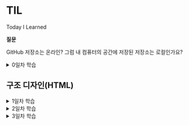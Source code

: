 # TIL
Today I Learned

**질문**

GitHub 저장소는 온라인? 그럼 내 컴퓨터의 공간에 저장된 저장소는 로컬인가요?

<details>
	<summary>0일차 학습</summary>

- GitHub 계정 생성
- GitHub 저장소 생성
- GitKraken 설치
- GitKraken을 사용하여 GitHub 저장소 데이터를 내 컴퓨터로 복제(Clone)

</details>



## 구조 디자인(HTML)
<details>
	<summary>1일차 학습</summary>

#### [HTML 이란?]

- HTML은 HyperText Markup Language로 구조를 설정할 때 사용하는 언어임
- 하이퍼링크 시스템을 가지고 있음
- 확장자 : .html

#### [시멘틱 마크업]
- 시멘틱 마크업(Semantic Markup)은 비주얼 디자인(모양, 색, 크기 등)이 목표가 아니라, 구조 설계(Structure Design)를 목표로 합니다
```html
<h1></h1> <!--제목 heading-->
<p></p> <!--단락 paragraph-->
```

#### [기본 문법]

- element : tag name / attribute name, value
- <여는 태그> 컨텐츠 </닫는 태그>
- <태그이름 속성="값"> 컨텐츠 </태그이름>
- (참고) 페이지 검사 -> console -> document.characterSet -> 문자 인코딩 반환 (UTF-8)
```html
<html>
	<head>
	<meta charset="utf-8">
		<title>HTML 문서 작성을 위한 기본 문법</title>
	</head>
	<body>
		<p title="Development"> 개발 도구(DevTools)</p>
	</body>
</html>
```

#### [텅 빈 요소]

- meta는 컨텐츠를 감싸지 않아 닫는 태그를 가지지 않음.
- 이를 Empty Element라고 함.

#### [표준 호환모드]

- html(root)는 자식을 둘 가지며 그 자식은 head와 body임. 
- head와 body는 각각 다른 성질의 자식들을 가질 수 있음. 

- DTD : 문서 유형 정의(Document Type Definition)
```html
<!DOCTYPE html> <!--웹표준문서-->
```

#### [주 언어 설정]

```html
<html lang="ko-KR"> <!--ko/en/es/ja 등..-->
```
- KR : Republic of Korea 지역(locale) 정보. ko 만 사용하면 한국어를 통칭
- (참고) en-GB ⇒ 영국 영어 / en-US ⇒ 미국 영어 / en-CA ⇒ 캐나다 영어

#### [제목과 단락]

- 제목 레벨(Level): 1 ~ 6단계에서 1단계는 문서에서 하나만 작성가능, 2단계부터는 여러개의 제목을 사용할 수 있음

```html
<h1>제목 1</h1> <!-- 문서에서 단 1회만 사용 (HTML5 표준 부터는 섹션 콘텐츠 마다 사용 가능) -->
<h1>제목 2</h1>
<h1>제목 3</h1>
<h1>제목 4</h1>
<h1>제목 5</h1>
<h1>제목 6</h1>

<!--주석-->

<p>단락</p>
```

#### [이미지와 피규어]

- img : image 태그
- figure : 이미지, 차트, 도표 등을 감싸는 태그
- alt(alternative) : 대체텍스트, 이미지를 분석하여 묘사할것.

```html
<figure>
  <img src="" alt="대체 텍스트">
  <figcaption>이미지 출처 등 캡션</figcaption>
</figure>
```

#### [문법 검사]
- validator.w3.org : 문법 유효성 검사
- entitycode.com : entitycode

```html
&lt; &gt; &copy; &midot; &nbsp; &amp;
```

#### [순차/비순차 목록]

- ul : unordered lists 비순차 목록
- ol : ordered lists 순차 목록
- li : list Item

</details>

<details>
	<summary>2일차 학습</summary>

#### [앵커와 하이퍼링크]

- anchor : 현재 페이지에서 위치 이동
- hyperlink : 다른 창으로 이동
- target= "＿blank" : 새창(새탭)열림
- href="mailto:" : 이메일 링크

```html
<!--anchor-->
<a href="#intro">소개</a>
<h3 id="intro">소개</h3><!-- 위 링크를 누르면 여기로 이동 -->
<!--hyperlink-->
<a href="http://naver.com" target="_blank">
  <img src="img경로" alt="NAVER logo" />네이버
</a>
```

#### [설명 목록]

- dl : 설명목록(Description lists)
- dt : 용어(Definition Term)
- dd : 설명(Definition Description)

```html
<dl>
  <!--1-->
  <dt>용어</dt>
  <dd>설명</dd>
  <!--2-->
  <dt>용어</dt>
  <dt>용어</dt>
  <dt>용어</dt>
  <dd>설명</dd>
  <!--3-->
  <dt>용어</dt>
  <dd>설명</dd>
  <dd>설명</dd>
  <dd>설명</dd>
</dl>
```

#### [인용과 줄 바꿈]
- q (quote) : 짧은 인라인 인용문. ("") 사용가능 / 강조용으로 쓰인 경우 <q> 사용 불가. / 중첩가능
- blockquote : 긴 인용문
- cite(citation) : 출처 정보

```html
<p>어렸을 때 어른들이 <q>너 많이 컸구나</q> 하면 그게 굉장한 칭찬으로 느껴졌었습니다. 다만 시간이 지난 것뿐인데… 지금은 <q>너 아직도 노안이 안 왔구나</q> <q>너 아직 머리숱이 많구나 (혹은 너 아직도 흰머리가 덜 났구나)</q> 등의 이야기가 퍽 반갑습니다. 어렸을 때는 시간이 흐른 것 때문에 칭찬받고, 나이 들어서는 시간을 비껴간 것 때문에 칭찬 비슷한 것을 듣습니다.</p>
```
```html
<figure>
    <img src="images/sbs-drama__do-you-want-to-kiss-first.png" alt="">
    <figcaption>-이미지 출처: SBS &lt;키스 먼저 할까요?&gt; 방송화면 캡쳐-</figcaption>
  </figure>
```
```html
  <blockquote>
    <p>“…우리 같은 여자들은.”</p>
    <p>“우리?”</p>
    <p>“시절이 끝난 여자들이요. 꽃이 아닌 풀떼기가 된…(중략)”</p>
    <p>“당신 아직 안 늙었어.”</p>
    <p>“맞아요. 안 늙었어요, 나는 아직.<br>그렇게 안 봐주는 세상 때문에 매 순간 늙고 있어서 그렇지.”</p>
    <cite>_SBS 드라마 &lt;키스 먼저 할까요?&gt; 중에서</cite>
  </blockquote>
```

#### [어휘 요소들]
의미 요소(Semantic Elements)
- 강조의 의미를 부여하는 용도

<hr>

1) &lt;strong&gt; : 내용의 중요성(importance), 심각성(seriousness), 긴급성(urgency)을 강조할 경우 사용

- [중요성] : 제목/캡션의 글자 중 일부를 더욱 강조하는데 사용

```html
<h1>챕터 1: <strong>연습</strong></h1>
	
<figcaption>피규어 1. <strong>개미 식민지 역학</strong>. 이 식민지 지역의 개미는 열원(왼쪽 위)과 식량 공급원(오른쪽 아래)의 영향을 받습니다.</figcaption>
		
<h1><strong>꽃, 꿀벌, 꿀</strong> 그리고 내가 이해하지 못하는 다른 요소</h1>
```

- [심각성] : 경고 또는 주의를 주고자 할 때 사용

```html	
<p>
	<strong>경고.</strong> 이 지하 감옥은 위험합니다.
	<strong>오리 때를 피하세요.</strong> 찾은 금은 가지고 떠나세요.
	<strong>
		<strong>다이아몬드는 사용하지 마세요.</strong>,
		그것을 사용하면 폭발할 것이며
		<strong>10미터 내에 있는 모든 것을 파괴할 것입니다.</strong>
	</strong>
	당신에게 경고 했습니다.
</p>
```

- [긴급성] : 문서의 다른 부분보다 빨리 보아야 하는 내용을 나타내는데 사용

```html
<p>리마인더 시스템 Remy에 오신 것을 환영합니다.</p>
<p>오늘 할 일1</p>
<ul>
	<li><p><strong>오븐을 끕니다.</p></strong></li>
	<li><p>휴지통에 불필요한 것을 버립니다.</p></li>
	<li><p>세탁을 합니다.</p></li>
</ul>
```

<hr>

2) &lt;em&gt; : 특정 내용의 스트레스(Stress) 강조(Emphasis) - 문장 의미를 변경

강조가 없는 예

```html
<p>고양이는 귀여운 동물입니다.</p>
```

고양이(종)을 강조한 예

```html
<p><em>고양이</em>는 귀여운 동물입니다.</p>
```

귀여운(형용사)을 강조한 예

```html
<p>고양이는 <em>귀여운</em> 동물입니다.</p>
```

문장 전체를 강조한 예 (느낌표 사용)

```html
<p><em>고양이는 귀여운 동물입니다!</em></p>
```

<hr>

3) &lt;b&gt; : 단순히 다른 글자와 구분된 용도로 사용. 문서 요약의 주요 단어, 리뷰 제품 이름 등

아래 조선에 부합하지 않을 경우 최종적으로 b 요소 사용을 고려

제목은 h1 ~ h6 요소를 사용하고,
강조는 em 요소를 사용해야 하며,
중요도는 strong 요소로 표시 되어야 하고,
표시 또는 강조 표시된 텍스트는 mark 요소를 사용.

b 요소 사용 예시
	
```html
<p>
	작은 방에 들어가니 <b>낡은 액자</b>와 <b>거미줄이 엮인 손전등</b>이 탁자에 놓여있었다.
</p>
```

<hr>

4) &lt;i&gt; : 다른 글자와 구분된 용도로 사용. 기술적 용어, 다른 언어(목소리), 인물의 생각 등을 표현

i 요소 사용 예시
	
```html
<p><i class="taxonomy">펠리스 실베스트리 카터스(Felis silvestris catus)</i>는 귀여워요.</p>
<p><i>산문 내용</i> 용어는 위에 기술되어 있습니다.</p>
<p>
	Galileo Galilei는 재판을 받고 나오면서
	<i lang="la">"E pur si muove."</i>
	라고 말했습니다.
</p>
```

꿈의 연속된 장면을 i 요소로 사용한 예시

```html
<p>Raymond는 잠을 자려고 했습니다.</p>
<p>
	<i>그 배는 목요일에 멀리 출항합니다.</i>, 그는 꿈을 꾸었습니다.
	<i>그 배는 아름다운 공주 Carey를 포함하여 많은 사람들이 타고 있었습니다.
	그는 그녀가 자신을 알아주기를 매일 밤낮으로 원했지만 그런 일은 일어나지 않았습니다.</i>
</p>
<p><i>마지막 날 밤 그는 용기를 내어 그녀에게 말을 걸었습니다.</i></p>
<p>Raymond는 화재 경보기 알람 소리에 눈이 띄였습니다.</p>
```
	
#### [섹션/메인 요소]

루트 섹션(Root Section) 요소

&lt;body&gt;
- 문서에서 단 1번만 사용 가능.

<hr>

섹션(Sections) 요소들
- 섹션 요소는 일반적인 컨테이너 요소가 아니며, 문서 개요에
  명시적으로 나열되는 경우에만 섹션 요소가 적합하다는 규칙이 있다.
  일반적인 컨테이너 요소로는 &lt;div&gt;, &lt;span&gt; 등이 있다.

&lt;article&gt;
- 문서, 페이지, 애플리케이션, 사이트 등에 포함된 독립적인 섹션을 말한다.
  잡지, 신문, 논문, 에세이, 보고서, 블로그, 기타 소설 미디어 일 수 있음.
  일반적인 규칙은 article 요소의 내용이 문서 개요에 명시적으로 나열되는
  경우에만 적합하다. 각 article 요소는 일반적으로 요소의 하위 항목으로
  제목(h1~h6 요소)을 포함시켜 식별해야 한다.

[예시]

```html
<aticle>
<h2>기사 제목</h2>
...
</aticle>
```

&lt;section&gt;
- section 요소는 문서, 애플리케이션의 일반적인 섹션을 말한다.
  이 컨텍스트의 섹션은 주제별로 그룹화 된 콘텐츠이다.
  웹 사이트의 섹션은 소개(introduction), 뉴스 항목(news item),
  연락처 정보(contact information)를 위한 섹션으로 나눌 수 있다.

[참고]
콘텐츠가 사이트에 포함된 독립적인 섹션의 성향이 크다면
section 요소 대신 article 요소를 사용하는 것이 좋다.

&lt;aside&gt;
- 웹 사이트의 사이드바에 해당되는 부 콘텐츠(메인 콘텐츠와 분리된) 섹션을 말한다.

&lt;nav&gt;
- 다른 페이지로 이동하는 링크 또는 사이트 내 탐색 링크를 포함하는 섹션 요소이다.

[참고]
내용을 쉽게 이해할 수 있도록 nav 요소 내부에는 비순차 목록(ul)을 사용한다.
사이트의 모든 링크를 nav에 포함하는 것은 아니며, 주로 사이트를 탐색하는 링크를 포함한다.
사이트 하단에 위치한 링크는 footer 요소로도 충분하다.

<hr>

섹션 내부에 사용되는 요소들
&lt;heaader&gt;
- header 요소는 일반적으로 섹션의 제목, 목차, 검색, 로고 등을 포함하는데 사용한다.

&lt;footer&gt;
- footer 요소는 일반적으로 섹션의 저자, 링크, 저작권 정보 등을 포함하는데 사용한다.

섹션과 헤딩
- 헤딩(h1 ~ h6) 요소는 섹션의 제목에 해당된다.
  
<hr>
  
메인(Main) 요소
&lt;main&gt;
- 문서 또는 애플리케이션 body 요소의 메인 콘텐츠에 해당한다.
  main 요소는 섹션 요소가 아니며, 보이는 요소가 2개 이상이면 안된다.
  사용되지 않는 main 요소는 화면에서 감춤(hidden) 처리해야 한다.
  article, section, aside, nav 요소는 main 요소를 자식으로 포함할 수 없다.
  반대로 main 요소는 섹션 요소들을 포함할 수 있다.
  main 내부에는 header, footer 요소를 직접적으로 포함하지 않는다.

[예시]

```html
<main>...</main>
<main hidden>...</main>
<main hidden>...</main>
```
	
</details>

<details>
  <summary>3일차 학습</summary>

#### [컨테이너 요소]

<b>HTML 요소를 묶는 컨테이너 요소들</b>
- 아무런 의미(Semantic)는 가지지 않는다.
- 그러하므로 이 요소들은 적절한 시멘틱 요소가 없을 때 사용해야 한다.

<b>&lt;div&gt; 디비전(Division) 요소</b>
- 블록(block) 컨테이너

<b>&lt;span&gt; 스팬(Span) 요소</b>
- 인라인(inline) 컨테이너
- 인라인 요소들(a, strong, em, b, i 등)을 감쌀 때 사용된다.
- 블록 요소들(h1~6, p, blockquote, section 등)을 감쌀 수 없다.


</details>